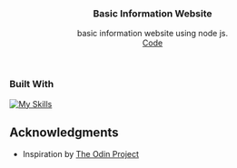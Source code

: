 <h3 align="center">Basic Information Website</h3>

  <p align="center">
    basic information website using node js.  
    <br />
    <a href="" target="_blank">Code</a>
  </p>
</div>
<br>

<!-- ABOUT THE PROJECT -->

### Built With

[![My Skills](https://skillicons.dev/icons?i=js,nodejs,html)](https://skillicons.dev)

<!-- ACKNOWLEDGMENTS -->

## Acknowledgments

- Inspiration by <a href="https://www.theodinproject.com/lessons/nodejs-basic-informational-site" target="_blank">The Odin Project</a>
